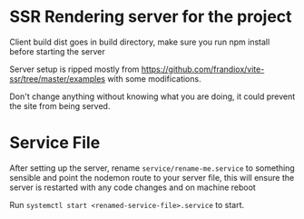 # SSR Rendering server for the project

Client build dist goes in build directory, make sure you run npm install before starting the server

Server setup is ripped mostly from https://github.com/frandiox/vite-ssr/tree/master/examples with some modifications.

Don't change anything without knowing what you are doing, it could prevent the site from being served.

# Service File

After setting up the server, rename `service/rename-me.service` to something sensible and point the nodemon route to
your server file, this will ensure the server is restarted with any code changes and on machine reboot

Run `systemctl start <renamed-service-file>.service` to start.
